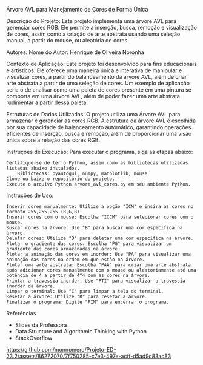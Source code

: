 Árvore AVL para Manejamento de Cores de Forma Única

Descrição do Projeto:
	Este projeto implementa uma árvore AVL para gerenciar cores RGB. Ele permite a inserção, busca, remoção e visualização de cores, assim como a criação de arte abstrata usando uma seleção manual, a partir do mouse, ou aleatória de cores.

Autores:
	Nome do Autor: Henrique de Oliveira Noronha

Contexto de Aplicação:
	Este projeto foi desenvolvido para fins educacionais e artísticos. Ele oferece uma maneira única e interativa de manipular e visualizar cores, a partir do balanceamento da árvore AVL, além de criar arte abstrata a partir de uma seleção de cores. Um exemplo de aplicação seria o de analisar como uma paleta de cores presente em uma pintura se comporta em uma árvore AVL, além de poder fazer uma arte abstrata rudimentar a partir dessa paleta.

Estruturas de Dados Utilizadas:
	O projeto utiliza uma Árvore AVL para armazenar e gerenciar as cores RGB. A estrutura da árvore AVL é escolhida por sua capacidade de balanceamento automático, garantindo operações eficientes de inserção, busca e remoção, além de proporcionar uma visão única sobre a relação das cores RGB.

Instruções de Execução:
	Para executar o programa, siga as etapas abaixo:

	Certifique-se de ter o Python, assim como as bibliotecas utilizadas listadas abaixo instalados.
		Bibliotecas: pyautogui, numpy, matplotlib, mouse
	Clone ou baixe o repositório do projeto.
	Execute o arquivo Python arvore_avl_cores.py em seu ambiente Python.

Instruções de Uso:

	Inserir cores manualmente: Utilize a opção "ICM" e insira as cores no formato 255,255,255 (R,G,B).
	Inserir cores com o mouse: Escolha "ICCM" para selecionar cores com o mouse.
	Buscar cores na árvore: Use "B" para buscar uma cor específica na árvore.
	Deletar cores: Utilize "D" para deletar uma cor específica na árvore.
	Plotar o gradiente das cores: Escolha "PG" para visualizar um gradiente das cores armazenadas na árvore.
	Plotar a animação das cores em inorder: Use "PA" para visualizar uma animação das cores na ordem em que estão na árvore.
	Plotar uma arte abstrata: Escolha "PAA" para criar uma arte abstrata após adicionar cores manualmente com o mouse ou aleatoriamente até uma potência de 4 a partir de 4^4 com as cores na árvore.
	Printar a travessia inorder: Use "PTI" para visualizar a travessia inorder da árvore.
	Limpar o terminal: Use "C" para limpar a tela do terminal.
	Resetar a árvore: Utilize "R" para resetar a árvore.
	Finalizar o programa: Digite "FIM" para encerrar o programa.

Referências
- Slides da Professora 
- Data Structure and Algorithmic Thinking with Python
- StackOverflow

https://github.com/monnomero/Projeto-ED-23.2/assets/86272070/7f750285-c7e3-497e-acff-d5ad9c83ac83



